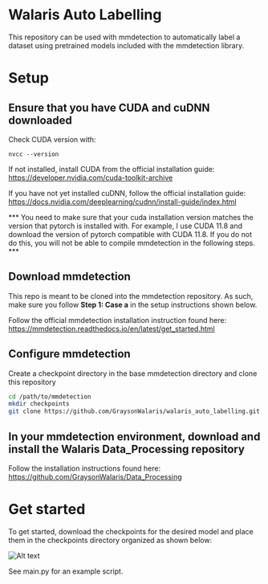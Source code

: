 # Walaris Auto Labelling

This repository can be used with mmdetection to automatically label a dataset
using pretrained models included with the mmdetection library.

# Setup

## Ensure that you have CUDA and cuDNN downloaded

Check CUDA version with:

```nvcc --version```

If not installed, install CUDA from the official installation guide:
https://developer.nvidia.com/cuda-toolkit-archive

If you have not yet installed cuDNN, follow the official installation guide:
https://docs.nvidia.com/deeplearning/cudnn/install-guide/index.html

*** You need to make sure that your cuda installation version matches the version that pytorch is installed with. For example, I use CUDA 11.8 and download the version of pytorch compatible with CUDA 11.8. If you do not do this, you will not be able to compile mmdetection in the following steps. ***


## Download mmdetection

This repo is meant to be cloned into the mmdetection repository. As such, make sure you follow **Step 1: Case a** in the setup instructions shown below.

Follow the official mmdetection installation instruction found here:
https://mmdetection.readthedocs.io/en/latest/get_started.html

## Configure mmdetection

Create a checkpoint directory in the base mmdetection directory and clone this repository

```bash
cd /path/to/mmdetection
mkdir checkpoints
git clone https://github.com/GraysonWalaris/walaris_auto_labelling.git
```

## In your mmdetection environment, download and install the Walaris Data_Processing repository

Follow the installation instructions found here:
https://github.com/GraysonWalaris/Data_Processing

# Get started

To get started, download the checkpoints for the desired model and place them in the checkpoints directory organized as shown below:

![Alt text](https://github.com/GraysonWalaris/walaris_auto_labelling/ref/checkpoint_dir_setup.png?raw=true)

See main.py for an example script.



